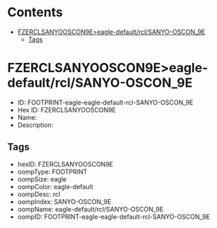 



Contents
========

* [FZERCLSANYOOSCON9E>eagle-default/rcl/SANYO-OSCON_9E](#fzerclsanyooscon9eeagle-defaultrclsanyo-oscon_9e)
	* [Tags](#tags)

# FZERCLSANYOOSCON9E>eagle-default/rcl/SANYO-OSCON_9E

- ID: FOOTPRINT-eagle-eagle-default-rcl-SANYO-OSCON_9E
- Hex ID: FZERCLSANYOOSCON9E
- Name: 
- Description: 

## Tags

- hexID: FZERCLSANYOOSCON9E
- oompType: FOOTPRINT
- oompSize: eagle
- oompColor: eagle-default
- oompDesc: rcl
- oompIndex: SANYO-OSCON_9E
- oompName: eagle-default/rcl/SANYO-OSCON_9E
- oompID: FOOTPRINT-eagle-eagle-default-rcl-SANYO-OSCON_9E
